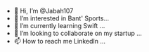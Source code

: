 - 👋 Hi, I’m @Jabah107
- 👀 I’m interested in Bant' Sports...
- 🌱 I’m currently learning Swift ...
- 💞️ I’m looking to collaborate on my startup ...
- 📫 How to reach me LinkedIn ...

<!---
Jabah107/Jabah107 is a ✨ special ✨ repository because its `README.md` (this file) appears on your GitHub profile.
You can click the Preview link to take a look at your changes.
--->
